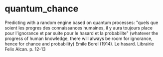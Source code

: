 # quantum_chance

Predicting with a random engine based on quantum processes:
"quels que soient les progres des connaissances humaines, il y aura toujours place pour l'ignorance et par suite pour le hasard et la probabilite"
(whatever the progress of human knowledge, there will always be room for ignorance, hence for chance and probability)
Emile Borel (1914). Le hasard. Librairie Felix Alcan. p. 12-13
